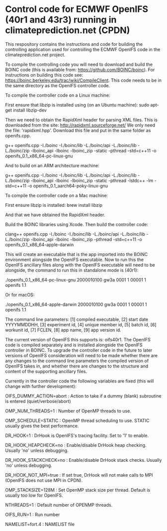 # Control code for ECMWF OpenIFS (40r1 and 43r3) running in climateprediction.net (CPDN)

This respository contains the instructions and code for building the controlling application used for controlling the ECMWF OpenIFS code in the climateprediction.net project.

To compile the controlling code you will need to download and build the BOINC code (this is available from: https://github.com/BOINC/boinc). For instructions on building this code see: https://boinc.berkeley.edu/trac/wiki/CompileClient. This code needs to be in the same directory as the OpenIFS controller code.

To compile the controller code on a Linux machine:

First ensure that libzip is installed using (on an Ubuntu machine): sudo apt-get install libzip-dev

Then we need to obtain the RapidXml header for parsing XML files. This is downloaded from the site: http://rapidxml.sourceforge.net/
We only need the file: 'rapidxml.hpp'. Download this file and put in the same folder as openifs.cpp.

g++ openifs.cpp -I./boinc -I./boinc/lib -L./boinc/api -L./boinc/lib -L./boinc/zip -lboinc_api -lboinc -lboinc_zip -static -pthread -std=c++11 -o openifs_0.1_x86_64-pc-linux-gnu

And to build on an ARM architecture machine:

g++ openifs.cpp -I./boinc -I./boinc/lib -L./boinc/api -L./boinc/lib -L./boinc/zip -lboinc_api -lboinc -lboinc_zip -static -pthread -lstdc++ -lm -std=c++11 -o openifs_0.1_aarch64-poky-linux-gnu

To compile the controller code on a Mac machine:

First ensure libzip is installed: brew install libzip

And that we have obtained the RapidXml header.

Build the BOINC libraries using Xcode. Then build the controller code:

clang++ openifs.cpp -I./boinc -I./boinc/lib -L./boinc/api -L./boinc/lib -L./boinc/zip -lboinc_api -lboinc -lboinc_zip -pthread -std=c++11 -o openifs_0.1_x86_64-apple-darwin

This will create an executable that is the app imported into the BOINC environment alongside the OpenIFS executable. Now to run this the OpenIFS ancillary files along with the OpenIFS executable will need to be alongside, the command to run this in standalone mode is (40r1):

./openifs_0.1_x86_64-pc-linux-gnu 2000010100 gw3a 0001 1 00001 1 openifs 1.1

Or for macOS:

./openifs_0.1_x86_64-apple-darwin 2000010100 gw3a 0001 1 00001 1 openifs 1.1

The command line parameters: [1] compiled executable, [2] start date YYYYMMDDHH, [3] experiment id, [4] unique member id, [5] batch id, [6] workunit id, [7] FCLEN, [8] app name, [9]  app version id.

The current version of OpenIFS this supports is: oifs40r1. The OpenIFS code is compiled separately and is installed alongside the OpenIFS controller in BOINC. To upgrade the controller code in the future to later versions of OpenIFS consideration will need to be made whether there are any changes to the command line parameters the compiled version of OpenIFS takes in, and whether there are changes to the structure and content of the supporting ancillary files.

Currently in the controller code the following variables are fixed (this will change with further development):

OIFS_DUMMY_ACTION=abort    : Action to take if a dummy (blank) subroutine is entered (quiet/verbose/abort)

OMP_NUM_THREADS=1          : Number of OpenMP threads to use.

OMP_SCHEDULE=STATIC        : OpenMP thread scheduling to use. STATIC usually gives the best performance.

DR_HOOK=1                  : DrHook is OpenIFS's tracing facility. Set to '1' to enable.

DR_HOOK_HEAPCHECK=no       : Enable/disable DrHook heap checking. Usually 'no' unless debugging.

DR_HOOK_STACKCHECK=no      : Enable/disable DrHook stack checks. Usually 'no' unless debugging.

DR_HOOK_NOT_MPI=true       : If set true, DrHook will not make calls to MPI (OpenIFS does not use MPI in CPDN).

OMP_STACKSIZE=128M         : Set OpenMP stack size per thread. Default is usually too low for OpenIFS.

NTHREADS=1                 : Default number of OPENMP threads.

OIFS_RUN=1                 : Run number

NAMELIST=fort.4            : NAMELIST file
